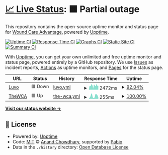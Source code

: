 # [📈 Live Status](https://Wound-Care-Advantage.github.io/uptime): <!--live status--> **🟧 Partial outage**

This repository contains the open-source uptime monitor and status page for [Wound Care Advantage](https://thewca.com), powered by [Upptime](https://github.com/upptime/upptime).

[![Uptime CI](https://github.com/Wound-Care-Advantage/uptime/workflows/Uptime%20CI/badge.svg)](https://github.com/Wound-Care-Advantage/uptime/actions?query=workflow%3A%22Uptime+CI%22)
[![Response Time CI](https://github.com/Wound-Care-Advantage/uptime/workflows/Response%20Time%20CI/badge.svg)](https://github.com/Wound-Care-Advantage/uptime/actions?query=workflow%3A%22Response+Time+CI%22)
[![Graphs CI](https://github.com/Wound-Care-Advantage/uptime/workflows/Graphs%20CI/badge.svg)](https://github.com/Wound-Care-Advantage/uptime/actions?query=workflow%3A%22Graphs+CI%22)
[![Static Site CI](https://github.com/Wound-Care-Advantage/uptime/workflows/Static%20Site%20CI/badge.svg)](https://github.com/Wound-Care-Advantage/uptime/actions?query=workflow%3A%22Static+Site+CI%22)
[![Summary CI](https://github.com/Wound-Care-Advantage/uptime/workflows/Summary%20CI/badge.svg)](https://github.com/Wound-Care-Advantage/uptime/actions?query=workflow%3A%22Summary+CI%22)

With [Upptime](https://upptime.js.org), you can get your own unlimited and free uptime monitor and status page, powered entirely by a GitHub repository. We use [Issues](https://github.com/Wound-Care-Advantage/uptime/issues) as incident reports, [Actions](https://github.com/Wound-Care-Advantage/uptime/actions) as uptime monitors, and [Pages](https://Wound-Care-Advantage.github.io/uptime) for the status page.

<!--start: status pages-->
<!-- This summary is generated by Upptime (https://github.com/upptime/upptime) -->
<!-- Do not edit this manually, your changes will be overwritten -->
<!-- prettier-ignore -->
| URL | Status | History | Response Time | Uptime |
| --- | ------ | ------- | ------------- | ------ |
| <img alt="" src="https://icons.duckduckgo.com/ip3/luvo.care.ico" height="13"> [Luvo](https://luvo.care/health/check) | 🟥 Down | [luvo.yml](https://github.com/Wound-Care-Advantage/uptime/commits/HEAD/history/luvo.yml) | <details><summary><img alt="Response time graph" src="./graphs/luvo/response-time-week.png" height="20"> 2472ms</summary><br><a href="https://uptime.luvo.care/history/luvo"><img alt="Response time 1923" src="https://img.shields.io/endpoint?url=https%3A%2F%2Fraw.githubusercontent.com%2FWound-Care-Advantage%2Fuptime%2FHEAD%2Fapi%2Fluvo%2Fresponse-time.json"></a><br><a href="https://uptime.luvo.care/history/luvo"><img alt="24-hour response time 3208" src="https://img.shields.io/endpoint?url=https%3A%2F%2Fraw.githubusercontent.com%2FWound-Care-Advantage%2Fuptime%2FHEAD%2Fapi%2Fluvo%2Fresponse-time-day.json"></a><br><a href="https://uptime.luvo.care/history/luvo"><img alt="7-day response time 2472" src="https://img.shields.io/endpoint?url=https%3A%2F%2Fraw.githubusercontent.com%2FWound-Care-Advantage%2Fuptime%2FHEAD%2Fapi%2Fluvo%2Fresponse-time-week.json"></a><br><a href="https://uptime.luvo.care/history/luvo"><img alt="30-day response time 2393" src="https://img.shields.io/endpoint?url=https%3A%2F%2Fraw.githubusercontent.com%2FWound-Care-Advantage%2Fuptime%2FHEAD%2Fapi%2Fluvo%2Fresponse-time-month.json"></a><br><a href="https://uptime.luvo.care/history/luvo"><img alt="1-year response time 1923" src="https://img.shields.io/endpoint?url=https%3A%2F%2Fraw.githubusercontent.com%2FWound-Care-Advantage%2Fuptime%2FHEAD%2Fapi%2Fluvo%2Fresponse-time-year.json"></a></details> | <details><summary><a href="https://uptime.luvo.care/history/luvo">92.04%</a></summary><a href="https://uptime.luvo.care/history/luvo"><img alt="All-time uptime 95.82%" src="https://img.shields.io/endpoint?url=https%3A%2F%2Fraw.githubusercontent.com%2FWound-Care-Advantage%2Fuptime%2FHEAD%2Fapi%2Fluvo%2Fuptime.json"></a><br><a href="https://uptime.luvo.care/history/luvo"><img alt="24-hour uptime 52.42%" src="https://img.shields.io/endpoint?url=https%3A%2F%2Fraw.githubusercontent.com%2FWound-Care-Advantage%2Fuptime%2FHEAD%2Fapi%2Fluvo%2Fuptime-day.json"></a><br><a href="https://uptime.luvo.care/history/luvo"><img alt="7-day uptime 92.04%" src="https://img.shields.io/endpoint?url=https%3A%2F%2Fraw.githubusercontent.com%2FWound-Care-Advantage%2Fuptime%2FHEAD%2Fapi%2Fluvo%2Fuptime-week.json"></a><br><a href="https://uptime.luvo.care/history/luvo"><img alt="30-day uptime 98.10%" src="https://img.shields.io/endpoint?url=https%3A%2F%2Fraw.githubusercontent.com%2FWound-Care-Advantage%2Fuptime%2FHEAD%2Fapi%2Fluvo%2Fuptime-month.json"></a><br><a href="https://uptime.luvo.care/history/luvo"><img alt="1-year uptime 95.82%" src="https://img.shields.io/endpoint?url=https%3A%2F%2Fraw.githubusercontent.com%2FWound-Care-Advantage%2Fuptime%2FHEAD%2Fapi%2Fluvo%2Fuptime-year.json"></a></details>
| <img alt="" src="https://icons.duckduckgo.com/ip3/www.thewca.com.ico" height="13"> [TheWCA](https://www.thewca.com/) | 🟩 Up | [the-wca.yml](https://github.com/Wound-Care-Advantage/uptime/commits/HEAD/history/the-wca.yml) | <details><summary><img alt="Response time graph" src="./graphs/the-wca/response-time-week.png" height="20"> 255ms</summary><br><a href="https://uptime.luvo.care/history/the-wca"><img alt="Response time 278" src="https://img.shields.io/endpoint?url=https%3A%2F%2Fraw.githubusercontent.com%2FWound-Care-Advantage%2Fuptime%2FHEAD%2Fapi%2Fthe-wca%2Fresponse-time.json"></a><br><a href="https://uptime.luvo.care/history/the-wca"><img alt="24-hour response time 117" src="https://img.shields.io/endpoint?url=https%3A%2F%2Fraw.githubusercontent.com%2FWound-Care-Advantage%2Fuptime%2FHEAD%2Fapi%2Fthe-wca%2Fresponse-time-day.json"></a><br><a href="https://uptime.luvo.care/history/the-wca"><img alt="7-day response time 255" src="https://img.shields.io/endpoint?url=https%3A%2F%2Fraw.githubusercontent.com%2FWound-Care-Advantage%2Fuptime%2FHEAD%2Fapi%2Fthe-wca%2Fresponse-time-week.json"></a><br><a href="https://uptime.luvo.care/history/the-wca"><img alt="30-day response time 302" src="https://img.shields.io/endpoint?url=https%3A%2F%2Fraw.githubusercontent.com%2FWound-Care-Advantage%2Fuptime%2FHEAD%2Fapi%2Fthe-wca%2Fresponse-time-month.json"></a><br><a href="https://uptime.luvo.care/history/the-wca"><img alt="1-year response time 278" src="https://img.shields.io/endpoint?url=https%3A%2F%2Fraw.githubusercontent.com%2FWound-Care-Advantage%2Fuptime%2FHEAD%2Fapi%2Fthe-wca%2Fresponse-time-year.json"></a></details> | <details><summary><a href="https://uptime.luvo.care/history/the-wca">100.00%</a></summary><a href="https://uptime.luvo.care/history/the-wca"><img alt="All-time uptime 99.96%" src="https://img.shields.io/endpoint?url=https%3A%2F%2Fraw.githubusercontent.com%2FWound-Care-Advantage%2Fuptime%2FHEAD%2Fapi%2Fthe-wca%2Fuptime.json"></a><br><a href="https://uptime.luvo.care/history/the-wca"><img alt="24-hour uptime 100.00%" src="https://img.shields.io/endpoint?url=https%3A%2F%2Fraw.githubusercontent.com%2FWound-Care-Advantage%2Fuptime%2FHEAD%2Fapi%2Fthe-wca%2Fuptime-day.json"></a><br><a href="https://uptime.luvo.care/history/the-wca"><img alt="7-day uptime 100.00%" src="https://img.shields.io/endpoint?url=https%3A%2F%2Fraw.githubusercontent.com%2FWound-Care-Advantage%2Fuptime%2FHEAD%2Fapi%2Fthe-wca%2Fuptime-week.json"></a><br><a href="https://uptime.luvo.care/history/the-wca"><img alt="30-day uptime 99.94%" src="https://img.shields.io/endpoint?url=https%3A%2F%2Fraw.githubusercontent.com%2FWound-Care-Advantage%2Fuptime%2FHEAD%2Fapi%2Fthe-wca%2Fuptime-month.json"></a><br><a href="https://uptime.luvo.care/history/the-wca"><img alt="1-year uptime 99.96%" src="https://img.shields.io/endpoint?url=https%3A%2F%2Fraw.githubusercontent.com%2FWound-Care-Advantage%2Fuptime%2FHEAD%2Fapi%2Fthe-wca%2Fuptime-year.json"></a></details>

<!--end: status pages-->

[**Visit our status website →**](https://Wound-Care-Advantage.github.io/uptime)

## 📄 License

- Powered by: [Upptime](https://github.com/upptime/upptime)
- Code: [MIT](./LICENSE) © [Anand Chowdhary](https://anandchowdhary.com), supported by [Pabio](https://pabio.com)
- Data in the `./history` directory: [Open Database License](https://opendatacommons.org/licenses/odbl/1-0/)
